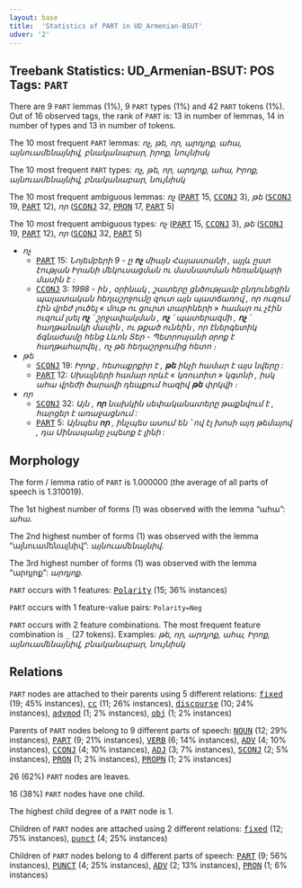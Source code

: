 ```yaml
---
layout: base
title:  'Statistics of PART in UD_Armenian-BSUT'
udver: '2'
---
```


## Treebank Statistics: UD_Armenian-BSUT: POS Tags: `PART`

There are 9 `PART` lemmas (1%), 9 `PART` types (1%) and 42 `PART` tokens (1%).
Out of 16 observed tags, the rank of `PART` is: 13 in number of lemmas, 14 in number of types and 13 in number of tokens.

The 10 most frequent `PART` lemmas: <em>ոչ, թե, որ, արդյոք, ահա, այնուամենայնիվ, բնականաբար, իրոք, նույնիսկ</em>

The 10 most frequent `PART` types:  <em>ոչ, թե, որ, արդյոք, ահա, Իրոք, այնուամենայնիվ, բնականաբար, նույնիսկ</em>

The 10 most frequent ambiguous lemmas: <em>ոչ</em> (<tt><a href="hy_bsut-pos-PART.html">PART</a></tt> 15, <tt><a href="hy_bsut-pos-CCONJ.html">CCONJ</a></tt> 3), <em>թե</em> (<tt><a href="hy_bsut-pos-SCONJ.html">SCONJ</a></tt> 19, <tt><a href="hy_bsut-pos-PART.html">PART</a></tt> 12), <em>որ</em> (<tt><a href="hy_bsut-pos-SCONJ.html">SCONJ</a></tt> 32, <tt><a href="hy_bsut-pos-PRON.html">PRON</a></tt> 17, <tt><a href="hy_bsut-pos-PART.html">PART</a></tt> 5)

The 10 most frequent ambiguous types:  <em>ոչ</em> (<tt><a href="hy_bsut-pos-PART.html">PART</a></tt> 15, <tt><a href="hy_bsut-pos-CCONJ.html">CCONJ</a></tt> 3), <em>թե</em> (<tt><a href="hy_bsut-pos-SCONJ.html">SCONJ</a></tt> 19, <tt><a href="hy_bsut-pos-PART.html">PART</a></tt> 12), <em>որ</em> (<tt><a href="hy_bsut-pos-SCONJ.html">SCONJ</a></tt> 32, <tt><a href="hy_bsut-pos-PART.html">PART</a></tt> 5)


* <em>ոչ</em>
  * <tt><a href="hy_bsut-pos-PART.html">PART</a></tt> 15: <em>Նոյեմբերի 9 - ը <b>ոչ</b> միայն Հայաստանի , այլև ըստ էության Իրանի մեկուսացման ու մասնատման հեռանկարի մասին է ։</em>
  * <tt><a href="hy_bsut-pos-CCONJ.html">CCONJ</a></tt> 3: <em>1998 - ին , օրինակ , շատերը ցնծությամբ ընդունեցին պալատական հեղաշրջումը զուտ այն պատճառով , որ ուզում էին վրեժ լուծել « մութ ու ցուրտ տարիների » համար ու չէին ուզում լսել <b>ոչ</b> ՛ շրջափակման , <b>ոչ</b> ՛ պատերազմի , <b>ոչ</b> ՛ հաղթանակի մասին , ու թքած ունեին , որ էներգետիկ ճգնաժամը հենց Լևոն Տեր - Պետրոսյանի օրոք է հաղթահարվել , ոչ թե հեղաշրջումից հետո ։</em>
* <em>թե</em>
  * <tt><a href="hy_bsut-pos-SCONJ.html">SCONJ</a></tt> 19: <em>Իրոք , հետաքրքիր է , <b>թե</b> ինչի համար է այս նվերը :</em>
  * <tt><a href="hy_bsut-pos-PART.html">PART</a></tt> 12: <em>Սխալների համար որևէ « կռուտիտ » կգտնի , իսկ ահա վրեժի ծարավի դեպքում հազիվ <b>թե</b> փրկվի ։</em>
* <em>որ</em>
  * <tt><a href="hy_bsut-pos-SCONJ.html">SCONJ</a></tt> 32: <em>Այն , <b>որ</b> նախկին սեփականատերը թաքնվում է , հարցեր է առաջացնում :</em>
  * <tt><a href="hy_bsut-pos-PART.html">PART</a></tt> 5: <em>Այնպես <b>որ</b> , ինչպես ասում են ՝ ով էլ խոսի այդ թեմայով , դա Մինասյանը չպետք է լինի :</em>

## Morphology

The form / lemma ratio of `PART` is 1.000000 (the average of all parts of speech is 1.310019).

The 1st highest number of forms (1) was observed with the lemma “ահա”: <em>ահա</em>.

The 2nd highest number of forms (1) was observed with the lemma “այնուամենայնիվ”: <em>այնուամենայնիվ</em>.

The 3rd highest number of forms (1) was observed with the lemma “արդյոք”: <em>արդյոք</em>.

`PART` occurs with 1 features: <tt><a href="hy_bsut-feat-Polarity.html">Polarity</a></tt> (15; 36% instances)

`PART` occurs with 1 feature-value pairs: `Polarity=Neg`

`PART` occurs with 2 feature combinations.
The most frequent feature combination is `_` (27 tokens).
Examples: <em>թե, որ, արդյոք, ահա, Իրոք, այնուամենայնիվ, բնականաբար, նույնիսկ</em>


## Relations

`PART` nodes are attached to their parents using 5 different relations: <tt><a href="hy_bsut-dep-fixed.html">fixed</a></tt> (19; 45% instances), <tt><a href="hy_bsut-dep-cc.html">cc</a></tt> (11; 26% instances), <tt><a href="hy_bsut-dep-discourse.html">discourse</a></tt> (10; 24% instances), <tt><a href="hy_bsut-dep-advmod.html">advmod</a></tt> (1; 2% instances), <tt><a href="hy_bsut-dep-obj.html">obj</a></tt> (1; 2% instances)

Parents of `PART` nodes belong to 9 different parts of speech: <tt><a href="hy_bsut-pos-NOUN.html">NOUN</a></tt> (12; 29% instances), <tt><a href="hy_bsut-pos-PART.html">PART</a></tt> (9; 21% instances), <tt><a href="hy_bsut-pos-VERB.html">VERB</a></tt> (6; 14% instances), <tt><a href="hy_bsut-pos-ADV.html">ADV</a></tt> (4; 10% instances), <tt><a href="hy_bsut-pos-CCONJ.html">CCONJ</a></tt> (4; 10% instances), <tt><a href="hy_bsut-pos-ADJ.html">ADJ</a></tt> (3; 7% instances), <tt><a href="hy_bsut-pos-SCONJ.html">SCONJ</a></tt> (2; 5% instances), <tt><a href="hy_bsut-pos-PRON.html">PRON</a></tt> (1; 2% instances), <tt><a href="hy_bsut-pos-PROPN.html">PROPN</a></tt> (1; 2% instances)

26 (62%) `PART` nodes are leaves.

16 (38%) `PART` nodes have one child.

The highest child degree of a `PART` node is 1.

Children of `PART` nodes are attached using 2 different relations: <tt><a href="hy_bsut-dep-fixed.html">fixed</a></tt> (12; 75% instances), <tt><a href="hy_bsut-dep-punct.html">punct</a></tt> (4; 25% instances)

Children of `PART` nodes belong to 4 different parts of speech: <tt><a href="hy_bsut-pos-PART.html">PART</a></tt> (9; 56% instances), <tt><a href="hy_bsut-pos-PUNCT.html">PUNCT</a></tt> (4; 25% instances), <tt><a href="hy_bsut-pos-ADV.html">ADV</a></tt> (2; 13% instances), <tt><a href="hy_bsut-pos-PRON.html">PRON</a></tt> (1; 6% instances)

